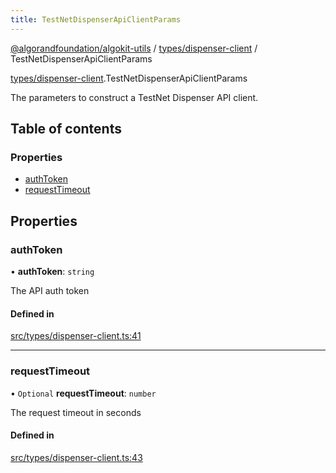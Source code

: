 ```yaml
---
title: TestNetDispenserApiClientParams
---
```

[@algorandfoundation/algokit-utils](/reference/algokit-utils-ts/api/readme/) / [types/dispenser-client](/reference/algokit-utils-ts/api/modules/types_dispenser_client/) / TestNetDispenserApiClientParams



[types/dispenser-client](/reference/algokit-utils-ts/api/modules/types_dispenser_client/).TestNetDispenserApiClientParams

The parameters to construct a TestNet Dispenser API client.

## Table of contents

### Properties

- [authToken](#authtoken)
- [requestTimeout](#requesttimeout)

## Properties

### authToken

• **authToken**: `string`

The API auth token

#### Defined in

[src/types/dispenser-client.ts:41](https://github.com/algorandfoundation/algokit-utils-ts/blob/main/src/types/dispenser-client.ts#L41)

___

### requestTimeout

• `Optional` **requestTimeout**: `number`

The request timeout in seconds

#### Defined in

[src/types/dispenser-client.ts:43](https://github.com/algorandfoundation/algokit-utils-ts/blob/main/src/types/dispenser-client.ts#L43)